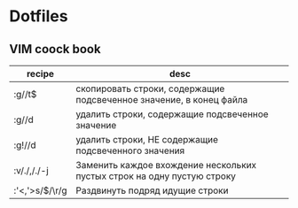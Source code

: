 # Dotfiles

## VIM coock book

| recipe         | desc                                                                    |
| ---            | ---                                                                     |
| :g//t$         | скопировать строки, содержащие подсвеченное значение, в конец файла     |
| :g//d          | удалить строки, содержащие подсвеченное значение                        |
| :g!//d         | удалить строки, НЕ содержащие подсвеченного значения                    |
| :v/./,/./-j    | Заменить каждое вхождение нескольких пустых строк на одну пустую строку |
| :'<,'>s/$/\r/g | Раздвинуть подряд идущие строки                                         |
